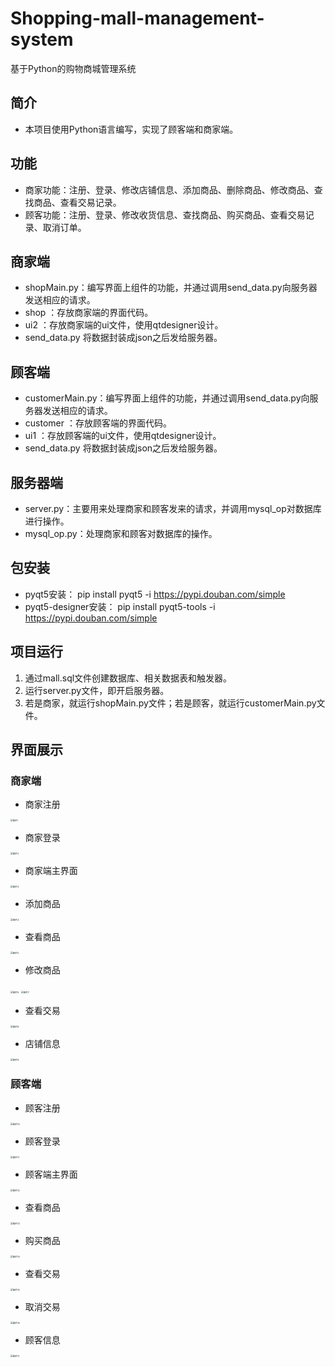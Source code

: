 # Shopping-mall-management-system
基于Python的购物商城管理系统

## 简介
- 本项目使用Python语言编写，实现了顾客端和商家端。

## 功能
- 商家功能：注册、登录、修改店铺信息、添加商品、删除商品、修改商品、查找商品、查看交易记录。
- 顾客功能：注册、登录、修改收货信息、查找商品、购买商品、查看交易记录、取消订单。

## 商家端
- shopMain.py：编写界面上组件的功能，并通过调用send_data.py向服务器发送相应的请求。
- shop ：存放商家端的界面代码。
- ui2 ：存放商家端的ui文件，使用qtdesigner设计。
- send_data.py 将数据封装成json之后发给服务器。

## 顾客端
- customerMain.py：编写界面上组件的功能，并通过调用send_data.py向服务器发送相应的请求。
- customer ：存放顾客端的界面代码。
- ui1 ：存放顾客端的ui文件，使用qtdesigner设计。
- send_data.py 将数据封装成json之后发给服务器。

## 服务器端
- server.py：主要用来处理商家和顾客发来的请求，并调用mysql_op对数据库进行操作。
- mysql_op.py：处理商家和顾客对数据库的操作。

## 包安装
- pyqt5安装：
pip install pyqt5 -i https://pypi.douban.com/simple
- pyqt5-designer安装：
pip install pyqt5-tools -i https://pypi.douban.com/simple

## 项目运行

1. 通过mall.sql文件创建数据库、相关数据表和触发器。
2. 运行server.py文件，即开启服务器。
3. 若是商家，就运行shopMain.py文件；若是顾客，就运行customerMain.py文件。

## 界面展示

### 商家端

- 商家注册

<img src="pic\图片1.jpg" alt="图片1" style="zoom:25%;" />

- 商家登录

<img src="pic\图片2.jpg" alt="图片2" style="zoom:25%;" />

- 商家端主界面

<img src="pic\图片3.jpg" alt="图片3" style="zoom:25%;" />

- 添加商品

<img src="pic\图片4.jpg" alt="图片4" style="zoom:25%;" />

- 查看商品

<img src="pic\图片5.jpg" alt="图片5" style="zoom:25%;" />

- 修改商品

<img src="pic\图片6.jpg" alt="图片6" style="zoom:25%;" />

<img src="pic\图片7.jpg" alt="图片7" style="zoom:25%;" />

- 查看交易

<img src="pic\图片8.jpg" alt="图片8" style="zoom:25%;" />

- 店铺信息

<img src="pic\图片9.jpg" alt="图片9" style="zoom:25%;" />

### 顾客端

- 顾客注册

<img src="pic\图片10.jpg" alt="图片10" style="zoom:25%;" />

- 顾客登录

<img src="pic\图片11.jpg" alt="图片11" style="zoom:25%;" />

- 顾客端主界面

<img src="pic\图片12.jpg" alt="图片12" style="zoom:25%;" />

- 查看商品

<img src="pic\图片13.jpg" alt="图片13" style="zoom:25%;" />

- 购买商品

<img src="pic\图片14.jpg" alt="图片14" style="zoom:25%;" />

- 查看交易

<img src="pic\图片15.jpg" alt="图片15" style="zoom:25%;" />

- 取消交易

<img src="pic\图片16.jpg" alt="图片16" style="zoom:25%;" />

- 顾客信息

<img src="pic\图片17.jpg" alt="图片17" style="zoom:25%;" />
